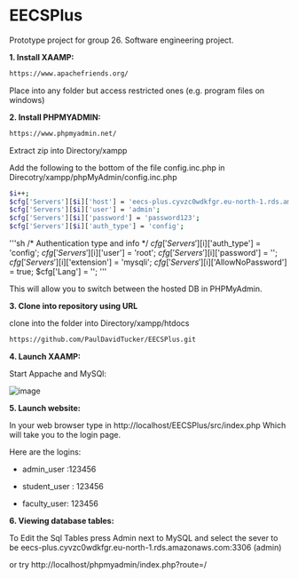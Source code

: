# EECSPlus
Prototype project for group 26. Software engineering project.



**1. Install XAAMP:**
```sh
https://www.apachefriends.org/
```

Place into any folder but access restricted ones (e.g. program files on windows)

**2. Install PHPMYADMIN:**

```sh
https://www.phpmyadmin.net/
```

Extract zip into  Directory/xampp

Add the  following to the bottom of the file config.inc.php in   Direcotry/xampp/phpMyAdmin/config.inc.php

```sh
$i++;
$cfg['Servers'][$i]['host'] = 'eecs-plus.cyvzc0wdkfgr.eu-north-1.rds.amazonaws.com:3306'; 
$cfg['Servers'][$i]['user'] = 'admin';   
$cfg['Servers'][$i]['password'] = 'password123';  
$cfg['Servers'][$i]['auth_type'] = 'config';      
```

'''sh
/* Authentication type and info */
$cfg['Servers'][$i]['auth_type'] = 'config';
$cfg['Servers'][$i]['user'] = 'root';
$cfg['Servers'][$i]['password'] = '';
$cfg['Servers'][$i]['extension'] = 'mysqli';
$cfg['Servers'][$i]['AllowNoPassword'] = true;
$cfg['Lang'] = '';
'''

This will allow you to switch between the hosted DB in PHPMyAdmin.

**3. Clone into repository using URL**


clone into the folder  into  Directory/xampp/htdocs
```sh
https://github.com/PaulDavidTucker/EECSPlus.git
```

**4. Launch XAAMP:**

Start Appache and MySQl:

![image](https://user-images.githubusercontent.com/94861347/229575661-09177288-2162-4afd-accb-44c5c5ac31a6.png)


**5. Launch website:**

In your web browser type in http://localhost/EECSPlus/src/index.php  Which will take you to the login page.

Here are the logins: 

* admin_user :123456

* student_user : 123456

* faculty_user: 123456
 

**6. Viewing database tables:**

To Edit the Sql Tables press Admin next to MySQL and select the sever to be  eecs-plus.cyvzc0wdkfgr.eu-north-1.rds.amazonaws.com:3306  (admin)
 
 or try http://localhost/phpmyadmin/index.php?route=/

